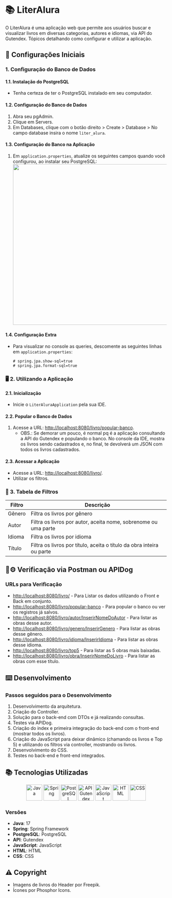 # 📚 LiterAlura

O LiterAlura é uma aplicação web que permite aos usuários buscar e visualizar livros em diversas categorias, autores e idiomas, via API do Gutendex. Tópicos detalhando como configurar e utilizar a aplicação.


## 📌 Configurações Iniciais

### 1. Configuração do Banco de Dados

#### 1.1. Instalação do PostgreSQL
- Tenha certeza de ter o PostgreSQL instalado em seu computador.

#### 1.2. Configuração do Banco de Dados
1. Abra seu pgAdmin.
2. Clique em Servers.
3. Em Databases, clique com o botão direito > Create > Database > No campo database insira o nome `liter_alura`.

#### 1.3. Configuração do Banco na Aplicação
1. Em `application.properties`, atualize os seguintes campos quando você configurou, ao instalar seu PostgreSQL:
   <img src="XXXX" width="500">

#### 1.4. Configuração Extra
- Para visualizar no console as queries, descomente as seguintes linhas em `application.properties`:
    ```properties
    # spring.jpa.show-sql=true
    # spring.jpa.format-sql=true
    ```

### 🖥️ 2. Utilizando a Aplicação

#### 2.1. Inicialização
- Inicie o `LiterAluraApplication` pela sua IDE.

#### 2.2. Popular o Banco de Dados
1. Acesse a URL: [http://localhost:8080/livro/popular-banco](http://localhost:8080/livro/popular-banco).
    - OBS.: Se demorar um pouco, é normal pq é a aplicação consultando a API do Gutendex e populando o banco. No console da IDE, mostra os livros sendo cadastrados e, no final, te devolverá um JSON com todos os livros cadastrados.

#### 2.3. Acessar a Aplicação
- Acesse a URL: [http://localhost:8080/livro/](http://localhost:8080/livro/).
- Utilizar os filtros.

### 📖 3. Tabela de Filtros

| Filtro  | Descrição |
|---------|-----------|
| Gênero  | Filtra os livros por gênero |
| Autor   | Filtra os livros por autor, aceita nome, sobrenome ou uma parte |
| Idioma  | Filtra os livros por idioma |
| Título  | Filtra os livros por título, aceita o título da obra inteira ou parte |

## 🔧⚙️ Verificação via Postman ou APIDog

### URLs para Verificação

- [http://localhost:8080/livro/](http://localhost:8080/livro/) - Para Listar os dados utilizando o Front e Back em conjunto.
- [http://localhost:8080/livro/popular-banco](http://localhost:8080/livro/popular-banco) - Para popular o banco ou ver os registros já salvos.
- [http://localhost:8080/livro/autor/InserirNomeDoAutor](http://localhost:8080/livro/autor/InserirNomeDoAutor) - Para listar as obras desse autor.
- [http://localhost:8080/livro/genero/InserirGenero](http://localhost:8080/livro/genero/InserirGenero) - Para listar as obras desse gênero.
- [http://localhost:8080/livro/idioma/InserirIdioma](http://localhost:8080/livro/idioma/InserirIdioma) - Para listar as obras desse idioma.
- [http://localhost:8080/livro/top5](http://localhost:8080/livro/top5) - Para listar as 5 obras mais baixadas.
- [http://localhost:8080/livro/obra/InserirNomeDoLivro](http://localhost:8080/livro/obra/InserirNomeDoLivro) - Para listar as obras com esse título.

## ⌨️ Desenvolvimento

### Passos seguidos para o Desenvolvimento

1. Desenvolvimento da arquitetura.
2. Criação do Controller.
3. Solução para o back-end com DTOs e já realizando consultas.
4. Testes via APIDog.
5. Criação do index e primeira integração do back-end com o front-end (mostrar todos os livros).
6. Criação do JavaScript para deixar dinâmico (chamando os livros e Top 5) e utilizando os filtros via controller, mostrando os livros.
7. Desenvolvimento do CSS.
8. Testes no back-end e front-end integrados.

## 📚 Tecnologias Utilizadas

<p align="center">
  <img src="https://cdn.jsdelivr.net/gh/devicons/devicon/icons/java/java-original.svg" alt="Java" width="50" height="50"/>
  <img src="https://cdn.jsdelivr.net/gh/devicons/devicon/icons/spring/spring-original.svg" alt="Spring" width="50" height="50"/>
  <img src="https://cdn.jsdelivr.net/gh/devicons/devicon/icons/postgresql/postgresql-original.svg" alt="PostgreSQL" width="50" height="50"/>
  <img src="https://cdn-icons-png.flaticon.com/512/2160/2160724.png" alt="API Gutendex" width="50" height="50"/>
  <img src="https://cdn.jsdelivr.net/gh/devicons/devicon/icons/javascript/javascript-original.svg" alt="JavaScript" width="50" height="50"/>
  <img src="https://cdn.jsdelivr.net/gh/devicons/devicon/icons/html5/html5-original.svg" alt="HTML" width="50" height="50"/>
  <img src="https://cdn.jsdelivr.net/gh/devicons/devicon/icons/css3/css3-original.svg" alt="CSS" width="50" height="50"/>
</p>

### Versões

- **Java**: 17
- **Spring**: Spring Framework
- **PostgreSQL**: PostgreSQL
- **API**: Gutendex
- **JavaScript**: JavaScript
- **HTML**: HTML
- **CSS**: CSS

## ⚠️ Copyright

- Imagens de livros do Header por Freepik.
- Ícones por Phosphor Icons.
